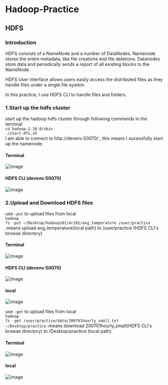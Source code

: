 # Hadoop-Practice
## HDFS
### Introduction
HDFS consists of a NameNode and a number of DataNodes. Namenode stores the entire metadata, like file creations and file deletions. Datanodes store data and periodically sends a report of all existing blocks to the NameNode.

HDFS User interface allows users easily access the distributed files as they handle files under a single file system. 

In this practice, I use HDFS CLI to handle files and folders.

### 1.Start up the hdfs cluster
start up the hadoop hdfs cluster through following commands in the terminal <br />
<code>cd hadoop-2.10.0/sbin</code>  <br /> 
<code>./start-dfs.sh</code><br />
I am able to connect to http://devenv:50070/ , this means I sucessfully start up the namenode.
#### Terminal
![image](https://user-images.githubusercontent.com/32606310/108300260-fc061b80-71da-11eb-977e-cbc522866728.png)
#### HDFS CLI (devenv:50070)
![image](https://user-images.githubusercontent.com/32606310/108300956-007f0400-71dc-11eb-8265-1358ca2ca54b.png)

### 2.Upload and Download HDFS files
use <code>-put</code> to upload files from local <br /> 
<code>hadoop fs -put ~/Desktop/hadoop101/mr101/avg_temperature /user/practice</code> :means upload avg_temperature(local path) to /user/practice (HDFS CLI's browse directory)<br />
#### Terminal 
![image](https://user-images.githubusercontent.com/32606310/108302218-800dd280-71de-11eb-9c4e-2abffc14d22f.png)
#### HDFS CLI (devenv:50070)
![image](https://user-images.githubusercontent.com/32606310/108302327-b2b7cb00-71de-11eb-9128-491912df0bf0.png)
#### local 
![image](https://user-images.githubusercontent.com/32606310/108302431-eeeb2b80-71de-11eb-8825-9ff1aba2eb6e.png)

use <code>-get</code> to upload files from local <br />
<code>hadoop fs -get /user/practice/data/200701hourly_small.txt ~/Desktop/practice</code> :means download 200701hourly_small(HDFS CLI's browse directory) to /Desktop/practice (local path)<br />
#### Terminal
![image](https://user-images.githubusercontent.com/32606310/108302733-88b2d880-71df-11eb-953e-98aa1456bb65.png)
#### local 
![image](https://user-images.githubusercontent.com/32606310/108302975-ff4fd600-71df-11eb-8a64-96a726f587e9.png)

